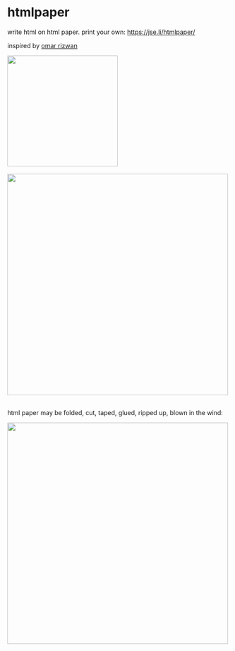 # htmlpaper

write html on html paper. print your own: https://jse.li/htmlpaper/

inspired by [omar rizwan](https://twitter.com/rsnous/status/1946220957770637633)

<img src="https://github.com/user-attachments/assets/82e54d5f-877b-477b-8375-4fdb0dd84248" width="250">
<br>
<br>

<img src="https://github.com/user-attachments/assets/9ed5e71f-60a1-4059-aa98-eb04950a2141" width="500">
<br>
<br>

html paper may be folded, cut, taped, glued, ripped up, blown in the wind:

<img src="https://github.com/user-attachments/assets/26402e5f-c032-402c-ac8c-2afd8aa4a752" width="500">
